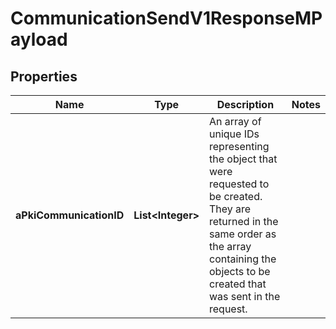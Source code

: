 

# CommunicationSendV1ResponseMPayload

## Properties

Name | Type | Description | Notes
------------ | ------------- | ------------- | -------------
**aPkiCommunicationID** | **List&lt;Integer&gt;** | An array of unique IDs representing the object that were requested to be created.  They are returned in the same order as the array containing the objects to be created that was sent in the request. | 





